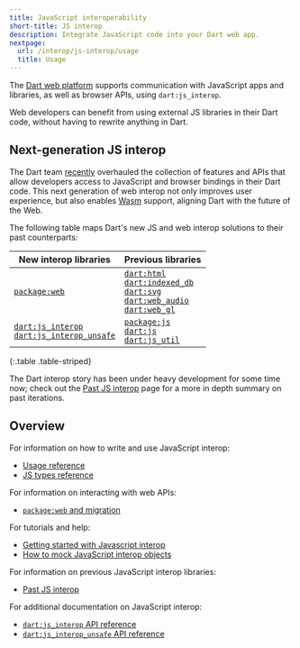 ```yaml
---
title: JavaScript interoperability
short-title: JS interop
description: Integrate JavaScript code into your Dart web app.
nextpage:
  url: /interop/js-interop/usage
  title: Usage
---
```


The [Dart web platform](/overview#web-platform) supports communication with
JavaScript apps and libraries, as well as browser APIs, using `dart:js_interop`.

Web developers can benefit from using external JS libraries in their Dart code,
without having to rewrite anything in Dart.

## Next-generation JS interop

The Dart team [recently][] overhauled the collection of features and APIs that allow
developers access to JavaScript and browser bindings in their Dart code.
This next generation of web interop not only improves user experience,
but also enables [Wasm][] support, aligning Dart with the future of the Web.

The following table maps Dart's new JS and web interop solutions to
their past counterparts:

| New interop libraries        | Previous libraries                       |
|------------------------------|------------------------------------------|
| [`package:web`][] | [`dart:html`][] <br> [`dart:indexed_db`][] <br> [`dart:svg`][] <br> [`dart:web_audio`][] <br> [`dart:web_gl`][] |
| [`dart:js_interop`][] <br> [`dart:js_interop_unsafe`][] | [`package:js`][] <br> [`dart:js`][] <br> [`dart:js_util`][] |

{:.table .table-striped}

The Dart interop story has been under heavy development for some time now;
check out the [Past JS interop][] page for a more in depth summary on past
iterations.

[recently]: https://medium.com/dartlang/dart-3-3-325bf2bf6c13
[Wasm]: /web/wasm
[`package:web`]: {{site.pub-pkg}}/web
[`dart:html`]: {{site.dart-api}}/dart-html/dart-html-library.html
[`dart:svg`]: {{site.dart-api}}/dart-svg/dart-svg-library.html
[`dart:indexed_db`]: {{site.dart-api}}/dart-indexed_db/dart-indexed_db-library.html
[`dart:web_audio`]: {{site.dart-api}}/dart-web_audio/dart-web_audio-library.html
[`dart:web_gl`]: {{site.dart-api}}/dart-web_gl/dart-web_gl-library.html
[`dart:js_interop`]: {{site.dart-api}}/dart-js_interop/dart-js_interop-library.html
[`dart:js_interop_unsafe`]: {{site.dart-api}}/dart-js_interop_unsafe/dart-js_interop_unsafe-library.html
[`package:js`]: {{site.pub-api}}/js
[`dart:js`]: {{site.dart-api}}/dart-js/dart-js-library.html
[`dart:js_util`]: {{site.dart-api}}/dart-js_util/dart-js_util-library.html
[Past JS interop]: /interop/js-interop/past-js-interop/

## Overview

For information on how to write and use JavaScript interop:
  * [Usage reference]
  * [JS types reference]

For information on interacting with web APIs:
  * [`package:web` and migration]

For tutorials and help:
  * [Getting started with Javascript interop]
  * [How to mock JavaScript interop objects]

For information on previous JavaScript interop libraries:
  * [Past JS interop]

For additional documentation on JavaScript interop:
  * [`dart:js_interop` API reference]
  * [`dart:js_interop_unsafe` API reference]

[Usage reference]: /interop/js-interop/usage
[JS types reference]: /interop/js-interop/js-types
[`package:web` and migration]: /interop/js-interop/package-web
[Getting started with Javascript interop]: /interop/js-interop/start
[How to mock JavaScript interop objects]: /interop/js-interop/mock
[Past JS interop]: /interop/js-interop/past-js-interop
[`dart:js_interop` API reference]: {{site.dart-api}}/dart-js_interop/dart-js_interop-library.html
[`dart:js_interop_unsafe` API reference]: {{site.dart-api}}/dart-js_interop_unsafe/dart-js_interop_unsafe-library.html
